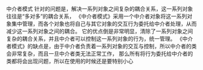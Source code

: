 中介者模式
    针对的问题是，解决一系列对象之间复杂的耦合关系，这一系列对象往往是“多对多”的耦合关系，
    《中介者模式》采用一个中介者对象将这一系列对象集中管理，而各个对象也将自己与其它对象的交互行为委托给中介者处理，从而减少这一系列对象之间的耦合。
    它的优点倒是非常明显，清除了一系列对象之间复杂的耦合关系，并且中介者可以控制这一系列对象的行为，统一管理。
    《中介者模式》的缺点是，由于中介者负责着一系列对象的交互与控制，所以中介者的类会非常复杂，而且一旦中介者类无法正常工作，
    那么所有将行为委托给中介者的类都将会出现问题，所以在使用的时候还是要特别小心